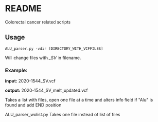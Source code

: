 # README #

Colorectal cancer related scripts

## Usage

`ALU_parser.py -vdir [DIRECTORY_WITH_VCFFILES]` 

Will change files with *_SV* in filename.

### Example:  

**input:** 2020-1544_SV.vcf  

**output:** 2020-1544_SV_melt_updated.vcf  


Takes a list with files, open one file at a time and alters info field if "Alu" is found and add END position

ALU_parser_wolist.py
Takes one file instead of list of files
